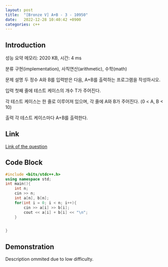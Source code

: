```yaml
---
layout: post
title:  "[Bronze V] A+B - 3 - 10950"
date:   2022-12-28 10:40:42 +0900
categories: c++
---
```


## Introduction

성능 요약
메모리: 2020 KB, 시간: 4 ms

분류
구현(implementation), 사칙연산(arithmetic), 수학(math)

문제 설명
두 정수 A와 B를 입력받은 다음, A+B를 출력하는 프로그램을 작성하시오.

입력
첫째 줄에 테스트 케이스의 개수 T가 주어진다.

각 테스트 케이스는 한 줄로 이루어져 있으며, 각 줄에 A와 B가 주어진다. (0 < A, B < 10)

출력
각 테스트 케이스마다 A+B를 출력한다.

## Link

[Link of the question](https://www.acmicpc.net/problem/10950)

## Code Block

```c++
#include <bits/stdc++.h>
using namespace std;
int main(){
    int n;
    cin >> n;
    int a[n], b[n];
    for(int i = 0; i < n; i++){
        cin >> a[i] >> b[i];
        cout << a[i] + b[i] << "\n";
    }


}
```

## Demonstration

Description ommited due to low difficulty.
